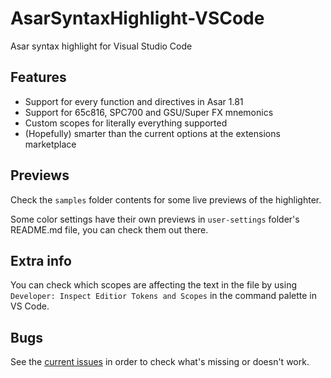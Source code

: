 # AsarSyntaxHighlight-VSCode
Asar syntax highlight for Visual Studio Code

## Features
- Support for every function and directives in Asar 1.81
- Support for 65c816, SPC700 and GSU/Super FX mnemonics
- Custom scopes for literally everything supported
- (Hopefully) smarter than the current options at the extensions marketplace

## Previews
Check the `samples` folder contents for some live previews of the highlighter.

Some color settings have their own previews in `user-settings` folder's README.md file, you can check them out there.

## Extra info
You can check which scopes are affecting the text in the file by using `Developer: Inspect Editior Tokens and Scopes` in the command palette in VS Code.

## Bugs
See the [current issues](https://github.com/TheLX5/AsarSyntaxHighlight-VSCode/issues) in order to check what's missing or doesn't work.
